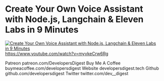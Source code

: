 # Create Your Own Voice Assistant with Node.js, Langchain & Eleven Labs in 9 Minutes
[![Create Your Own Voice Assistant with Node.js, Langchain & Eleven Labs in 9 Minutes](https://img.youtube.com/vi/myvkeCrw6Rg/maxresdefault.jpg)](https://www.youtube.com/watch?v=myvkeCrw6Rg)
https://www.youtube.com/watch?v=myvkeCrw6Rg

Patreon
patreon.com/DevelopersDigest
Buy Me A Coffee
buymeacoffee.com/developersdigest
Website
developersdigest.tech
Github
github.com/developersdigest
Twitter
twitter.com/dev__digest
